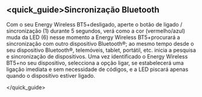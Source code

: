 ## <quick_guide>Sincronização Bluetooth

Com o seu Energy Wireless BT5+desligado, aperte o botão de ligado / sincronização (1) durante 5 segundos, verá como a cor (vermelho/azul) muda da LED (6) nesse momento a Energy Wireless BT5+procurará a sincronização com outro dispositivo Bluetooth®; ao mesmo tempo desde o seu dispositivo Bluetooth®, telemóveis, tablet, portátil, etc. inicia a pesquisa e sincronização de dispositivos. Uma vez identificado o Energy Wireless BT5+no seu dispositivo, selecciona a opção ligar, se estabelecerá uma ligação imediata e sem necessidade de códigos, e a LED piscará apenas quando o dispositivo estiver ligado.

</quick_guide>
